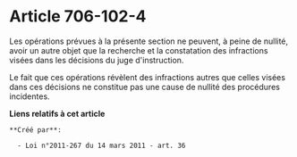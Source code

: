 # Article 706-102-4

Les opérations prévues à la présente section ne peuvent, à peine de nullité, avoir un autre objet que la recherche et la
constatation des infractions visées dans les décisions du juge d'instruction. 

Le fait que ces opérations révèlent des infractions autres que celles visées dans ces décisions ne constitue pas une cause de
nullité des procédures incidentes.

**Liens relatifs à cet article**

	**Créé par**:

	  - Loi n°2011-267 du 14 mars 2011 - art. 36
